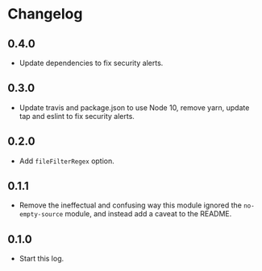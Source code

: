 # Changelog

## 0.4.0

- Update dependencies to fix security alerts.

## 0.3.0

- Update travis and package.json to use Node 10, remove yarn, update tap and eslint to fix security alerts.

## 0.2.0

- Add `fileFilterRegex` option.

## 0.1.1

- Remove the ineffectual and confusing way this module ignored the `no-empty-source` module, and instead add a caveat to the README.

## 0.1.0

- Start this log.
